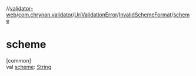 //[validator-web](../../../../index.md)/[com.chrynan.validator](../../index.md)/[UriValidationError](../index.md)/[InvalidSchemeFormat](index.md)/[scheme](scheme.md)

# scheme

[common]\
val [scheme](scheme.md): [String](https://kotlinlang.org/api/latest/jvm/stdlib/kotlin/-string/index.html)
